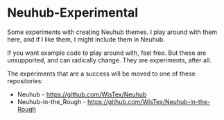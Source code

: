 # Neuhub-Experimental
Some experiments with creating Neuhub themes. I play around with them here, and if I like them, I might include them in Neuhub.

If you want example code to play around with, feel free. But these are unsupported, and can radically change. They are experiments, after all.

The experiments that are a success will be moved to one of these repositories:

* Neuhub - https://github.com/WisTex/Neuhub
* Neuhub-in-the_Rough - https://github.com/WisTex/Neuhub-in-the-Rough
